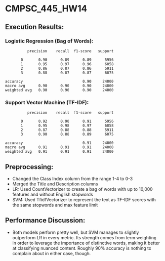 # CMPSC_445_HW14

## Execution Results:
### Logistic Regression (Bag of Words):
              precision    recall  f1-score   support

           0       0.90      0.89      0.89      5956
           1       0.95      0.97      0.96      6058
           2       0.86      0.87      0.86      5911
           3       0.88      0.87      0.87      6075
  
    accuracy                           0.90     24000
    macro avg      0.90      0.90      0.90     24000
    weighted avg   0.90      0.90      0.90     24000


### Support Vector Machine (TF-IDF):
              precision    recall  f1-score   support

           0       0.92      0.90      0.91      5956
           1       0.95      0.98      0.97      6058
           2       0.87      0.88      0.88      5911
           3       0.90      0.88      0.89      6075

    accuracy                           0.91     24000
    macro avg      0.91      0.91      0.91     24000
    weighted avg   0.91      0.91      0.91     24000

## Preprocessing:
- Changed the Class Index column from the range 1-4 to 0-3
- Merged the Title and Description columns
- LR: Used CountVectorizer to create a bag of words with up to 10,000 features and without English stopwords
- SVM: Used TfidfVectorizer to represent the text as TF-IDF scores with the same stopwords and max feature limit

## Performance Discussion:
- Both models perform pretty well, but SVM manages to slightly outperform LR in every metric. Its strength comes from term weighting in order to leverage the importance of distinctive words, making it better at classifying nuanced content. Roughly 90% accuracy is nothing to complain about in either case, though.
